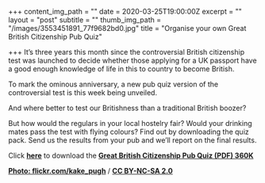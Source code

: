 +++
content_img_path = ""
date = 2020-03-25T19:00:00Z
excerpt = ""
layout = "post"
subtitle = ""
thumb_img_path = "/images/3553451891_77f9682bd0.jpg"
title = "Organise your own Great British Citizenship Pub Quiz"

+++
It’s three years this month since the controversial British citizenship test was launched to decide whether those applying for a UK passport have a good enough knowledge of life in this to country to become British.

To mark the ominous anniversary, a new pub quiz version of the controversial test is this week being unveiled.

And where better to test our Britishness than a traditional British boozer?

But how would the regulars in your local hostelry fair? Would your drinking mates pass the test with flying colours? Find out by downloading the quiz pack. Send us the results from your pub and we’ll report on the final results.

Click [**here**](https://app.forestry.io/sites/2mjhkjd4eifk3g/body-media//images/GreatBritishCitizenshipPubQuiz.pdf) to download the [**Great British Citizenship Pub Quiz (PDF) 360K**](https://app.forestry.io/sites/2mjhkjd4eifk3g/body-media//images/GreatBritishCitizenshipPubQuiz.pdf)

[**Photo: flickr.com/kake_pugh**](https://www.flickr.com/photos/kake_pugh/) / [**CC BY-NC-SA 2.0**](https://creativecommons.org/licenses/by-nc-sa/2.0/)